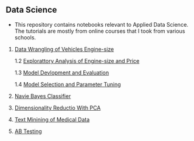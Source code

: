## Data Science

- This repository contains notebooks relevant to Applied Data Science. The tutorials are mostly from online courses that I took from various schools. 


1. [Data Wrangling of Vehicles Engine-size](https://github.com/agerk/dataScience/blob/master/data_wrangling_python.ipynb)

   1.2 [Explorattory Analysis of Engine-size and Price](https://github.com/agerk/dataScience/blob/master/explaratory_data_analyis_with_python.ipynb)

   1.3 [Model Devlopment and Evaluation](https://github.com/agerk/dataScience/blob/master/data_analysis_and_model_dev_with_python.ipynb)
   
   1.4 [Model Selection and Parameter Tuning](https://github.com/agerk/dataScience/blob/master/model_eval_python.ipynb)
   
2. [Navie Bayes Classifier](https://github.com/agerk/dataScience/blob/master/naive_bayes_ensembles_nn_model_python.ipynb)
3. [Dimensionality Reductio With PCA](https://github.com/agerk/dataScience/blob/master/pca_clustering_unsupervised_learning_python.ipynb)
4. [Text Minining of Medical Data](https://github.com/agerk/dataScience/blob/master/text_mining_medical_data_python.ipynb)
5. [AB Testing](https://github.com/agerk/dataScience/blob/master/probabilistic_programming_from_scratch.ipynb)
